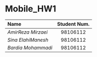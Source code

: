 # Mobile_HW1



|Name       |Student Num. |
|:----------|:-----------:|
|*AmirReza Mirzaei*|98106112|
|*Sina ElahiManesh*|98106112|
|*Bardia Mohammadi*|98106112|
